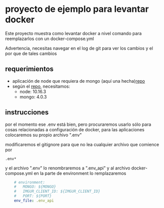 # proyecto de ejemplo para levantar docker

Este proyecto muestra como levantar docker a nivel comando para reemplazarlos con un docker-compose.yml

Advertencia, necesitas navegar en el log de git para ver los cambios y el por que de tales cambios

## requerimientos

- aplicación de node que requiera de mongo (aquí una hecha)[repo](https://github.com/siht/node_api_test)
- según el [repo](https://github.com/siht/node_api_test), necesitamos:
    - node: 10.16.3
    - mongo: 4.0.3

## instrucciones

por el momento ese .env está bien, pero procuraremos usarlo sólo para cosas relacionadas a configuración de docker, para las aplicaciones colocaremos su propio archivo ".env"

modificaremos el gitignore para que no lea cualquier archivo que comience por 

```gitignore
.env*

```

y el archivo ".env" lo renombraremos a ".env_api" y al archivo docker-compose.yml en la parte de environment lo remplazaremos

```yaml
    # environment:
    #   MONGO: ${MONGO}
    #   IMGUR_CLIENT_ID: ${IMGUR_CLIENT_ID}
    #   PORT: ${PORT}
    env_file: .env_api
```